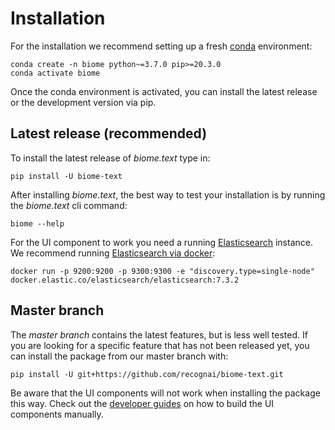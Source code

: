 # Installation

For the installation we recommend setting up a fresh [conda](https://docs.conda.io/en/latest/miniconda.html) environment:

```shell script
conda create -n biome python~=3.7.0 pip>=20.3.0
conda activate biome
```

Once the conda environment is activated, you can install the latest release or the development version via pip.

## Latest release (recommended)

To install the latest release of *biome.text* type in:

````shell script
pip install -U biome-text
````

After installing *biome.text*, the best way to test your installation is by running the *biome.text* cli command:

```shell script
biome --help
```

For the UI component to work you need a running [Elasticsearch](https://www.elastic.co/guide/en/elasticsearch/reference/current/install-elasticsearch.html) instance.
We recommend running [Elasticsearch via docker](https://www.elastic.co/guide/en/elasticsearch/reference/7.7/docker.html#docker-cli-run-dev-mode):

````shell script
docker run -p 9200:9200 -p 9300:9300 -e "discovery.type=single-node" docker.elastic.co/elasticsearch/elasticsearch:7.3.2
````

## Master branch

The *master branch* contains the latest features, but is less well tested.
If you are looking for a specific feature that has not been released yet, you can install the package from our master branch with:

````shell script
pip install -U git+https://github.com/recognai/biome-text.git
````

Be aware that the UI components will not work when installing the package this way.
Check out the [developer guides](community/3-developer_guides.md#setting-up-for-development) on how to build the UI components manually.
